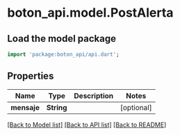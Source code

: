 # boton_api.model.PostAlerta

## Load the model package
```dart
import 'package:boton_api/api.dart';
```

## Properties
Name | Type | Description | Notes
------------ | ------------- | ------------- | -------------
**mensaje** | **String** |  | [optional] 

[[Back to Model list]](../README.md#documentation-for-models) [[Back to API list]](../README.md#documentation-for-api-endpoints) [[Back to README]](../README.md)


